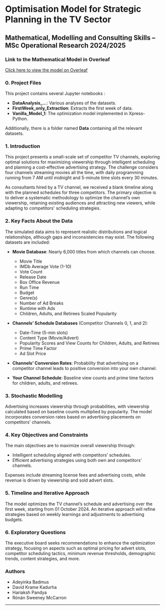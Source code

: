 # Optimisation Model for Strategic Planning in the TV Sector

## Mathematical, Modelling and Consulting Skills – MSc Operational Research 2024/2025

### Link to the Mathematical Model in Overleaf

[Click here to view the model on Overleaf](https://www.overleaf.com/9631347139bgqygbhyzjjz#7ba809)

### 0. Project Files

This project contains several Jupyter notebooks :
- **DataAnalysis_...**: Various analyses of the datasets.
- **FirstWeek_only_Extraction**: Extracts the first week of data.
- **Vanilla_Model_1**: The optimization model implemented in Xpress-Python.

Additionally, there is a folder named **Data** containing all the relevant datasets.

### 1. Introduction

This project presents a small-scale set of competitor TV channels, exploring optimal solutions for maximizing viewership through intelligent scheduling and planning a cost-effective advertising strategy. The challenge considers four channels streaming movies all the time, with daily programming running from 7 AM until midnight and 5-minute time slots every 30 minutes.

As consultants hired by a TV channel, we received a blank timeline along with the planned schedules for three competitors. The primary objective is to deliver a systematic methodology to optimize the channel’s own viewership, retaining existing audiences and attracting new viewers, while adapting to competitors' scheduling strategies.

### 2. Key Facts About the Data

The simulated data aims to represent realistic distributions and logical relationships, although gaps and inconsistencies may exist. The following datasets are included:

- **Movie Database**: Nearly 6,000 titles from which channels can choose.
  - Movie Title
  - IMDb Average Vote (1-10)
  - Vote Count
  - Release Date
  - Box Office Revenue
  - Run Time
  - Budget
  - Genre(s)
  - Number of Ad Breaks
  - Runtime with Ads
  - Children, Adults, and Retirees Scaled Popularity

- **Channels’ Schedule Databases** (Competitor Channels 0, 1, and 2): 
  - Date-Time (5-min slots)
  - Content Type (Movie/Advert)
  - Popularity Scores and View Counts for Children, Adults, and Retirees
  - Prime Time Factor
  - Ad Slot Price

- **Channels’ Conversion Rates**: Probability that advertising on a competitor channel leads to positive conversion into your own channel.

- **Your Channel Schedule**: Baseline view counts and prime time factors for children, adults, and retirees.

### 3. Stochastic Modelling

Advertising increases viewership through probabilities, with viewership calculated based on baseline counts multiplied by popularity. The model incorporates conversion rates based on advertising placements on competitors' channels.

### 4. Key Objectives and Constraints

The main objectives are to maximize overall viewership through:
- Intelligent scheduling aligned with competitors’ schedules.
- Efficient advertising strategies using both own and competitors’ channels.

Expenses include streaming license fees and advertising costs, while revenue is driven by viewership and sold advert slots.

### 5. Timeline and Iterative Approach

The model optimizes the TV channel’s schedule and advertising over the first week, starting from 01 October 2024. An iterative approach will refine strategies based on weekly learnings and adjustments to advertising budgets.

### 6. Exploratory Questions

The executive board seeks recommendations to enhance the optimization strategy, focusing on aspects such as optimal pricing for advert slots, competitor scheduling tactics, minimum revenue thresholds, demographic trends, content strategies, and more.

### Authors
- Adeyinka Badmus
- David Krame Kadurha
- Hariaksh Pandya
- Rónán Sweeney McCarron

---